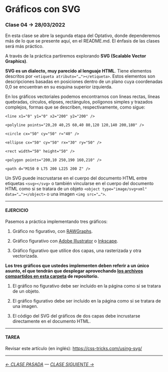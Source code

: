 # Gráficos con SVG

### Clase 04 → 28/03/2022

En esta clase se abre la segunda etapa del Optativo, donde dependeremos más de lo que se presente aquí, en el README.md. El énfasis de las clases será más práctico.

A través de la práctica partiremos explorando **SVG (Scalable Vector Graphics)**.

**SVG es un dialecto, muy parecido al lenguaje HTML**. Tiene elementos descritos por `<etiqueta atributo="…"></etiqueta>`. Estos elementos son descripciones basadas en posiciones dentro de un plano cuya coordenadas 0,0 se encuentran en su esquina superior izquierda.

En los gráficos vectoriales podemos encontrarnos con lineas rectas, líneas quebradas, círculos, elipses, rectángulos, polígonos simples y trazados complejos, formas que se describen, respectivamente, como sigue:

```
<line x1="0" y1="0" x2="200" y2="200" />

<polyline points="20,20 40,25 60,40 80,120 120,140 200,180" />

<circle cx="50" cy="50" r="40" />

<ellipse cx="50" cy="50" rx="30" ry="50" />

<rect width="50" height="50" />

<polygon points="200,10 250,190 160,210" />

<path d="M150 0 L75 200 L225 200 Z" />
```

Un SVG puede inscrustarse en el cuerpo del documento HTML entre etiquetas `<svg></svg>` o también vincularse en el cuerpo del documento HTML como si se tratara de un objeto `<object type="image/svg+xml" data="…"></object>` o una imagen `<img src="…">`.

- - - - - - - - 

#### EJERCICIO

Pasemos a práctica implementando tres gráficos:

1. Gráfico no figurativo, con [RAWGraphs](https://app.rawgraphs.io/).

2. Gráfico figurativo con [Adobe Illustrator](https://www.adobe.com/la/products/illustrator.html) o [Inkscape](https://inkscape.org/es/).

3. Gráfico figurativo que utilice dos capas, una rasterizada y otra vectorizada.

**Los tres gráficos que ustedes implementen deben referir a un único asunto, el que tendrán que desplegar aprovechando [los archivos compartidos en esta carpeta](https://profesorfaco.github.io/dno075-2022-1/clase-04/) de repositorio.**

1. El gráfico no figurativo debe ser incluido en la página como si se tratara de un objeto. 

2. El gráfico figurativo debe ser incluido en la página como si se tratara de una imagen. 

3. El código del SVG del gráficos de dos capas debe incrustarse directamente en el documento HTML.

- - - - - - - - 

#### TAREA

Revisar este artículo (en inglés): https://css-tricks.com/using-svg/

- - - - - - - 

###### [← CLASE PASADA](https://github.com/profesorfaco/dno075-2022-1/tree/main/clase-03) — [CLASE SIGUIENTE →](https://github.com/profesorfaco/dno075-2022-1/tree/main/clase-05) 

